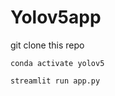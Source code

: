 # Yolov5app
git clone this repo

<code>conda activate yolov5</code>

<code>streamlit run app.py</code>


